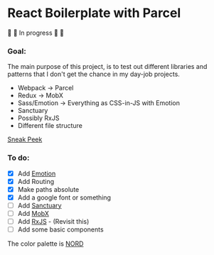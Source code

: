 # React Boilerplate with Parcel

:construction: :construction: In progress :construction: :construction:

### Goal:

The main purpose of this project, is to test out different libraries and patterns that I don't get the chance in my day-job projects.

* Webpack -> Parcel
* Redux -> MobX
* Sass/Emotion -> Everything as CSS-in-JS with Emotion
* Sanctuary
* Possibly RxJS
* Different file structure

[Sneak Peek](https://happy-elion-21b6f9.netlify.com/)

### To do:

* [x] Add [Emotion](https://github.com/emotion-js/emotion)
* [x] Add Routing
* [x] Make paths absolute
* [x] Add a google font or something
* [ ] Add [Sanctuary](https://github.com/sanctuary-js/sanctuary)
* [ ] Add [MobX](https://github.com/mobxjs/mobx)
* [ ] Add [RxJS](https://github.com/Reactive-Extensions/RxJS) - (Revisit this)
* [ ] Add some basic components

The color palette is [NORD](https://github.com/arcticicestudio/nord)
